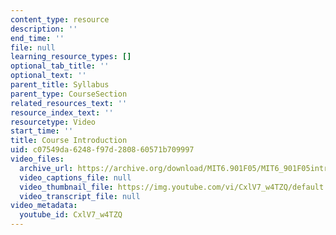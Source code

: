 ```yaml
---
content_type: resource
description: ''
end_time: ''
file: null
learning_resource_types: []
optional_tab_title: ''
optional_text: ''
parent_title: Syllabus
parent_type: CourseSection
related_resources_text: ''
resource_index_text: ''
resourcetype: Video
start_time: ''
title: Course Introduction
uid: c07549da-6248-f97d-2808-60571b709997
video_files:
  archive_url: https://archive.org/download/MIT6.901F05/MIT6_901F05intro_300k.mp4
  video_captions_file: null
  video_thumbnail_file: https://img.youtube.com/vi/CxlV7_w4TZQ/default.jpg
  video_transcript_file: null
video_metadata:
  youtube_id: CxlV7_w4TZQ
---
```

